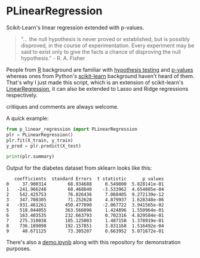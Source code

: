 # PLinearRegression
Scikit-Learn's linear regression extended with p-values.

> "... the null hypothesis is never proved or established, but is possibly disproved, in the course of experimentation. Every experiment may be said to exist only to give the facts a chance of disproving the null hypothesis." -  R. A. Fisher 

People from [R](https://www.r-project.org/) background are familiar with [hypothesis testing](https://en.wikipedia.org/wiki/Statistical_hypothesis_testing) and [p-values](https://en.wikipedia.org/wiki/P-value) whereas ones from Python's [scikit-learn](http://scikit-learn.org/) background haven't heard of them. That's why I just made this script, which is an extension of scikit-learn's [LinearRegression](http://scikit-learn.org/stable/modules/generated/sklearn.linear_model.LinearRegression.html), it can also be extended to Lasso and Ridge regressions respectively.

critiques and comments are always welcome.


A quick example:

```python
from p_linear_regression import PLinearRegression
plr = PLinearRegression()
plr.fit(X_train, y_train)
y_pred = plr.predict(X_test)

print(plr.summary)
```

Output for the diabetes dataset from sklearn looks like this:

```
   coefficients  standard Errors  t statistic      p values
0     37.900314        68.934688     0.549800  5.828141e-01
1   -241.966248        68.468840    -3.533962  4.654885e-04
2    542.425753        76.826436     7.060405  9.272139e-12
3    347.708305        71.252628     4.879937  1.628348e-06
4   -931.461261       450.477090    -2.067722  3.941565e-02
5    518.044055       363.566096     1.424896  1.550964e-01
6    163.403535       232.663793     0.702316  4.829584e-01
7    275.310038       185.125003     1.487158  1.378919e-01
8    736.189098       192.157851     3.831168  1.516492e-04
9     48.671125        73.305207     0.663952  5.071672e-01
```

There's also a [demo.ipynb](https://github.com/greed2411/PLinearRegression/blob/master/demo.ipynb) along with this repository for demonstration purposes.
